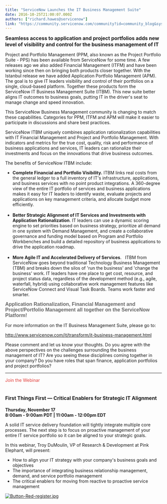 ```yaml
---
title: "ServiceNow Launches the IT Business Management Suite"
date: 2016-10-25T21:00:07.000Z
authors: ["richard.hawes@servicenow"]
link: "https://community.servicenow.com/community?id=community_blog&sys_id=c06d6a29dbd0dbc01dcaf3231f96191e"
---
```

<p><span style="font-size: 12pt;"><strong>Seamless access to application and project portfolios adds new level of visibility and control for the business management of IT</strong></span></p><p></p><p>Project and Portfolio Management (PPM, also known as the Project Portfolio Suite - PPS) has been available from ServiceNow for some time. A few releases ago we also added Financial Management (ITFM) and have been working since then on bringing both products closer together. With the Istanbul release we have added Application Portfolio Management (APM). The goal is to give IT leaders visibility and control of their portfolios on a single, cloud-based platform. Together these products form the ServiceNow IT Business Management Suite (ITBM). This new suite better aligns IT outcomes to business goals, putting IT in the driver's seat to manage change and speed innovation.</p><p></p><p>This ServiceNow Business Management community is changing to match these capabilities. Categories for PPM, ITFM and APM will make it easier to participate in discussions and share best practices.</p><p></p><p>ServiceNow ITBM uniquely combines application rationalization capabilities with IT Financial Management and Project and Portfolio Management. With indicators and metrics for the true cost, quality, risk and performance of business applications and services, IT leaders can rationalize their investments and focus on the innovations that drive business outcomes.</p><p></p><p>The benefits of ServiceNow ITBM include:</p><ul><li><strong>Complete Financial and Portfolio Visibility.</strong> ITBM links real costs from the general ledger to a full inventory of IT's infrastructure, applications, and business services with no point product integrations. A 360-degree view of the entire IT portfolio of services and business applications makes it easy for IT leaders to identify waste, evaluate projects and applications on key management criteria, and allocate budget more efficiently.<br/><br/></li><li><strong>Better Strategic Alignment of IT Services and Investments with Application Rationalization</strong>. IT leaders can use a dynamic scoring engine to set priorities based on business strategy, prioritize all demand in one system with Demand Management, and create a collaborative governance and funding model based on Program and Portfolio Workbenches and build a detailed repository of business applications to drive the application roadmap.<br/><br/></li><li><strong>More Agile IT and Accelerated Delivery of Services</strong>.   ITBM from ServiceNow goes beyond traditional Technology Business Management (TBM) and breaks down the silos of 'run the business' and 'change the business' work. IT leaders have one place to get cost, resource, and project status data, regardless of the development method (e.g., agile, waterfall, hybrid) using collaborative work management features like ServiceNow Connect and Visual Task Boards. Teams work faster and smarter.</li></ul><p></p><p><span style="font-size: 16px; font-family: arial, sans-serif; color: #666666;"><strong>Application Rationalization, Financial Management and Project/Portfolio Management all together on the ServiceNow Platform!</strong></span></p><p></p><p>For more information on the IT Business Management Suite, please go to:</p><p><a title="" _jive_internal="true" href="http://www.servicenow.com/it/transform/it-business-management.html" rel="nofollow" target="_blank">http://www.servicenow.com/it/transform/it-business-management.html</a></p><p></p><p>Please comment and let us know your thoughts. Do you agree with the above perspectives on the challenges surrounding the business management of IT? Are you seeing these disciplines coming together in your company? Do you have roles that span finance, application portfolios and project portfolios?</p><hr/><p><span style="color: #e23d39;">Join the Webinar</span></p><h1 class="caps"><span style="font-size: 12pt;">First Things First — Critical Enablers for Strategic IT Alignment</span></h1><p><strong>Thursday, November 17 <br/> 8:00am - 9:00am PDT | 11:00am - 12:00pm EDT</strong></p><p class="column small-12"></p><p>A solid IT service delivery foundation will tightly integrate multiple core processes. The next step is to focus on proactive management of your entire IT service portfolio so it can be aligned to your strategic goals.</p><p>In this webinar, Troy DuMoulin, VP of Research &amp; Development at Pink Elephant, will present:</p><ul><li>How to align your IT strategy with your company's business goals and objectives</li><li>The importance of integrating business relationship management, demand, and service portfolio management</li><li>The critical enablers for moving from reactive to proactive service management</li></ul><p><a href="http://info.servicenow.com/LP=6764"><img   alt="Button-Red-register.jpg" class="image-1 jive-image" src="01bb4942dbd41b04ed6af3231f96198b.iix" style="height: auto;"/></a></p>